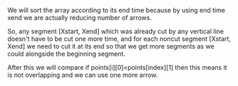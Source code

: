 ​We will sort the array according to its end time because by using end time xend we are actually reducing number of arrows.

So, any segment [Xstart, Xend] which was already cut by any vertical line doesn't have to be cut one more time, and for each noncut segment [Xstart, Xend] we need to cut it at its end so that we get more segments as we could alongside the beginning segment.

After this we will compare if points[i][0]<points[index][1] then this means it is not overlapping and we can use one more arrow.
